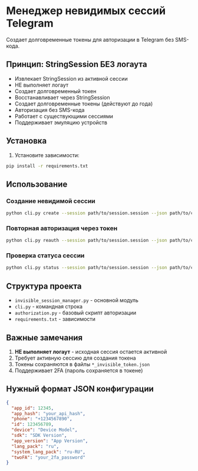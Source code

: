 # Менеджер невидимых сессий Telegram

Создает долговременные токены для авторизации в Telegram без SMS-кода.

## Принцип: StringSession БЕЗ логаута
- Извлекает StringSession из активной сессии
- НЕ выполняет логаут
- Создает долговременный токен
- Восстанавливает через StringSession
- Создает долговременные токены (действуют до года)
- Авторизация без SMS-кода
- Работает с существующими сессиями
- Поддерживает эмуляцию устройств

## Установка

1. Установите зависимости:
```bash
pip install -r requirements.txt
```

## Использование

### Создание невидимой сессии

```bash
python cli.py create --session path/to/session.session --json path/to/config.json
```

### Повторная авторизация через токен

```bash
python cli.py reauth --session path/to/session.session --json path/to/config.json --token path/to/session_invisible_token.json
```

### Проверка статуса сессии

```bash
python cli.py status --session path/to/session.session --json path/to/config.json
```

## Структура проекта

- `invisible_session_manager.py` - основной модуль
- `cli.py` - командная строка
- `authorization.py` - базовый скрипт авторизации
- `requirements.txt` - зависимости

## Важные замечания

1. **НЕ выполняет логаут** - исходная сессия остается активной
2. Требует активную сессию для создания токена
3. Токены сохраняются в файлы `*_invisible_token.json`
4. Поддерживает 2FA (пароль сохраняется в токене)

## Нужный формат JSON конфигурации

```json
{
  "app_id": 12345,
  "app_hash": "your_api_hash",
  "phone": "+1234567890",
  "id": 123456789,
  "device": "Device Model",
  "sdk": "SDK Version",
  "app_version": "App Version",
  "lang_pack": "ru",
  "system_lang_pack": "ru-RU",
  "twoFA": "your_2fa_password"
}
```
